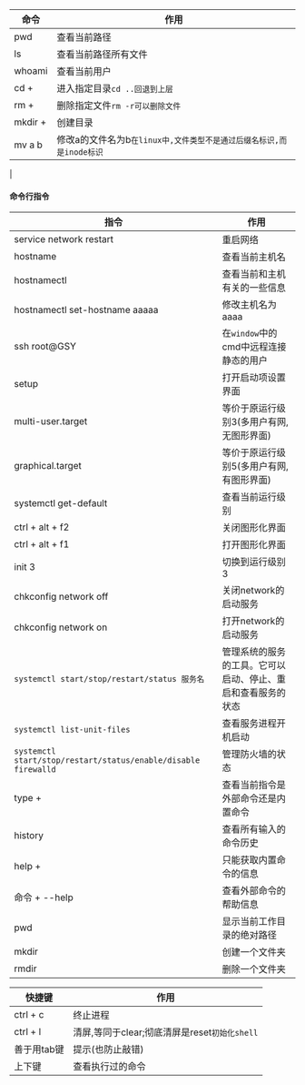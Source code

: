 |命令|作用|
|---|---|
|pwd|查看当前路径|
|ls|查看当前路径所有文件|
|whoami|查看当前用户|
|cd + |进入指定目录`cd ..回退到上层`|
|rm + |删除指定文件`rm -r可以删除文件`|
|mkdir + |创建目录|
|mv a b|修改a的文件名为b`在linux中,文件类型不是通过后缀名标识,而是inode标识`|
|
#### 命令行指令
|指令|作用|
|---|---|
|service network restart|重启网络|
|hostname|查看当前主机名|
|hostnamectl|查看当前和主机有关的一些信息|
|hostnamectl set-hostname aaaaa|修改主机名为aaaa|
|ssh root@GSY|在`window`中的cmd中远程连接静态的用户|
|setup|打开启动项设置界面|
|multi-user.target|等价于原运行级别3(多用户有网, 无图形界面)|
|graphical.target|等价于原运行级别5(多用户有网, 有图形界面)|
|systemctl get-default|查看当前运行级别|
|ctrl + alt + f2|关闭图形化界面|
|ctrl + alt + f1|打开图形化界面|
|init 3|切换到运行级别3|
|chkconfig network off|关闭network的启动服务|
|chkconfig network on|打开network的启动服务|
|`systemctl start/stop/restart/status 服务名`|管理系统的服务的工具。它可以启动、停止、重启和查看服务的状态|
|`systemctl list-unit-files`|查看服务进程开机启动|
|`systemctl start/stop/restart/status/enable/disable firewalld`|管理防火墙的状态|
|type + |查看当前指令是外部命令还是内置命令|
|history|查看所有输入的命令历史|
|help + |只能获取内置命令的信息|
|命令 + --help|查看外部命令的帮助信息|
|pwd|显示当前工作目录的绝对路径|
|mkdir|创建一个文件夹|
|rmdir|删除一个文件夹|

|快捷键|作用|
|---|---|
|ctrl + c|终止进程|
|ctrl + l|清屏,等同于clear;彻底清屏是reset`初始化shell`|
|善于用tab键|提示(也防止敲错)|
|上下键|查看执行过的命令|